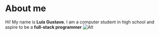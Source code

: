 # About me
Hi! My name is **Luís Gustavo**. I am a computer student in high school and aspire to be a **full-stack programmer**
![Alt](https://img.shields.io/badge/Discord-000?style=for-the-badge&logo=discord&logoColor=7289DA)
<!--
**Low043/Low043** is a ✨ _special_ ✨ repository because its `README.md` (this file) appears on your GitHub profile.

Here are some ideas to get you started:

- 🔭 I’m currently working on ...
- 🌱 I’m currently learning ...
- 👯 I’m looking to collaborate on ...
- 🤔 I’m looking for help with ...
- 💬 Ask me about ...
- 📫 How to reach me: ...
- 😄 Pronouns: ...
- ⚡ Fun fact: ...
-->
